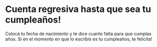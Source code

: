 # Cuenta regresiva hasta que sea tu cumpleaños!
Colocá tu fecha de nacimiento y te dice cuanto falta para que cumplas años. Si en el momento en que lo escribís es tu cumpleaños, te felicita!
